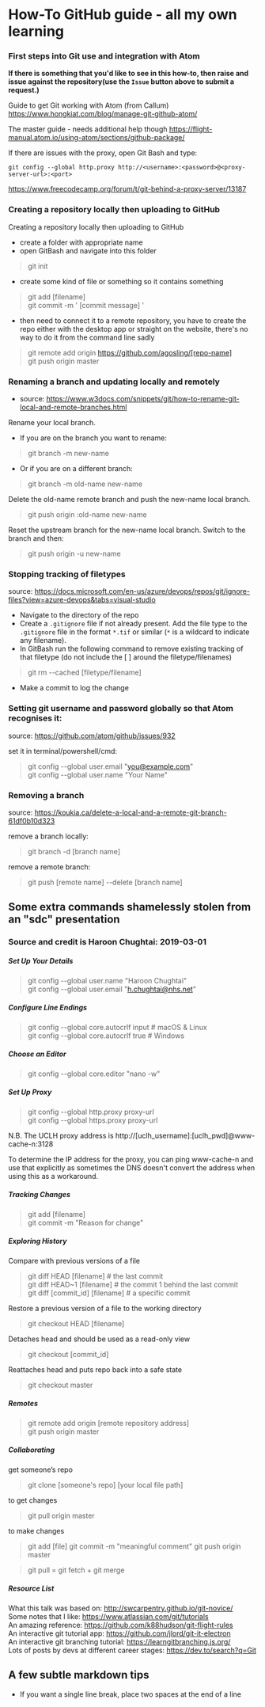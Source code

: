 # How-To GitHub guide - all my own learning

### First steps into Git use and integration with Atom

**If there is something that you'd like to see in this how-to, then raise and issue against the repository(use the `Issue` button above to submit a request.)**

Guide to get Git working with Atom (from Callum)
https://www.hongkiat.com/blog/manage-git-github-atom/

  

The master guide - needs additional help though
https://flight-manual.atom.io/using-atom/sections/github-package/

  

If there are issues with the proxy, open Git Bash and type:
```console
git config --global http.proxy http://<username>:<password>@<proxy-server-url>:<port>
```
https://www.freecodecamp.org/forum/t/git-behind-a-proxy-server/13187




### Creating a repository locally then uploading to GitHub

Creating a repository locally then uploading to GitHub

 - create a folder with appropriate name
 - open GitBash and navigate into this folder

> git init

 - create some kind of file or something so it contains something

> git add [filename]  
> git commit -m ' [commit message] '

 - then need to connect it to a remote repository, you have to create the repo either with the desktop app or straight on the website, there's no way to do it from the command line sadly

> git remote add origin https://github.com/agosling/[repo-name]  
> git push origin master


### Renaming a branch and updating locally and remotely

 - source:  https://www.w3docs.com/snippets/git/how-to-rename-git-local-and-remote-branches.html

Rename your local branch.
 - If you are on the branch you want to rename:

> git branch -m new-name

 - Or if you are on a different branch:

> git branch -m old-name new-name

Delete the old-name remote branch and push the new-name local branch.
> git push origin :old-name new-name

Reset the upstream branch for the new-name local branch.
Switch to the branch and then:

> git push origin -u new-name



### Stopping tracking of filetypes

source:  https://docs.microsoft.com/en-us/azure/devops/repos/git/ignore-files?view=azure-devops&tabs=visual-studio

 - Navigate to the directory of the repo
 - Create a `.gitignore` file if not already present.  Add the file type to the `.gitignore` file in the format `*.tif` or similar (`*` is a wildcard to indicate any filename).
 - In GitBash run the following command to remove existing tracking of that filetype (do not include the [ ] around the filetype/filenames)

> git rm --cached [filetype/filename]

 - Make a commit to log the change

### Setting git username and password globally so that Atom recognises it:

source:  https://github.com/atom/github/issues/932

set it in terminal/powershell/cmd:

> git config --global user.email \"you@example.com\"  
> git config --global user.name "Your Name"



### Removing a branch

source:  https://koukia.ca/delete-a-local-and-a-remote-git-branch-61df0b10d323

remove a branch locally:

> git branch -d [branch name]

remove a remote branch:

> git push [remote name] --delete [branch name]

## Some extra commands shamelessly stolen from an "sdc" presentation
### Source and credit is Haroon Chughtai:  2019-03-01

##### Set Up Your Details
> git config --global user.name "Haroon Chughtai"  
> git config --global user.email "h.chughtai@nhs.net"

##### Configure Line Endings
> git config --global core.autocrlf input # macOS & Linux  
> git config --global core.autocrlf true # Windows

##### Choose an Editor
> git config --global core.editor "nano -w"

##### Set Up Proxy
> git config --global http.proxy proxy-url  
> git config --global https.proxy proxy-url  

N.B. The UCLH proxy address is http://[uclh_username]:[uclh_pwd]@www-cache-n:3128

To determine the IP address for the proxy, you can ping www-cache-n and use that explicitly as sometimes the DNS doesn't convert the address when using this as a workaround.

##### Tracking Changes
> git add [filename]  
> git commit -m "Reason for change"

##### Exploring History
Compare with previous versions of a file
> git diff HEAD [filename] # the last commit  
> git diff HEAD~1 [filename] # the commit 1 behind the last commit  
> git diff [commit_id] [filename] # a specific commit  

Restore a previous version of a file to the working directory
> git checkout HEAD [filename]  

Detaches head and should be used as a read-only view
> git checkout [commit_id]  

Reattaches head and puts repo back into a safe state
> git checkout master  

##### Remotes
> git remote add origin [remote repository address]  
> git push origin master

##### Collaborating
get someone’s repo
> git clone [someone's repo] [your local file path]

to get changes
> git pull origin master

to make changes
> git add [file]
> git commit -m "meaningful comment"
> git push origin master

> git pull = git fetch + git merge

##### Resource List
What this talk was based on:  http://swcarpentry.github.io/git-novice/  
Some notes that I like:  https://www.atlassian.com/git/tutorials  
An amazing reference:  https://github.com/k88hudson/git-flight-rules  
An interactive git tutorial app:  https://github.com/jlord/git-it-electron  
An interactive git branching tutorial:  https://learngitbranching.js.org/  
Lots of posts by devs at different career stages:  https://dev.to/search?q=Git







## A few subtle markdown tips

 - If you want a single line break, place two spaces at the end of a line
